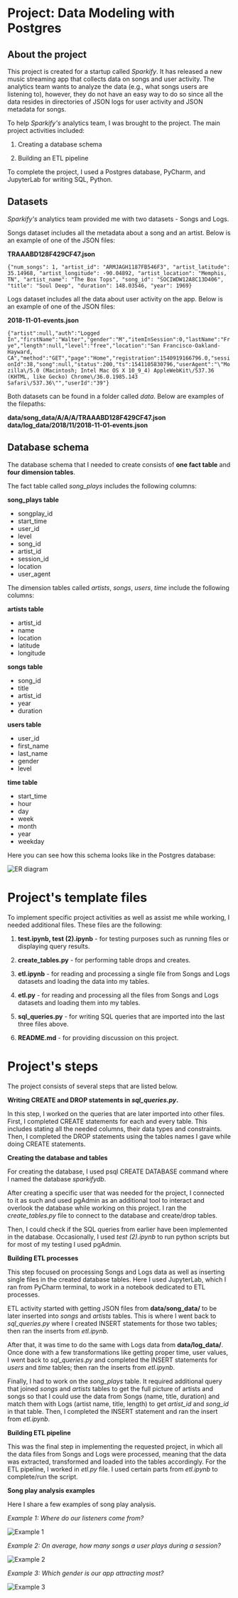 # Project: Data Modeling with Postgres

## About the project

This project is created for a startup called *Sparkify*. It has released a new music streaming app that collects data on songs and user activity. The analytics team wants to analyze the data (e.g., what songs users are listening to), however, they do not have an easy way to do so since all the data resides in directories of JSON logs for user activity and JSON metadata for songs.  

To help *Sparkify's* analytics team, I was brought to the project. The main project activities included:

1. Creating a database schema

2. Building an ETL pipeline

To complete the project, I used a Postgres database, PyCharm, and JupyterLab for writing SQL, Python.

## Datasets

*Sparkify's* analytics team provided me with two datasets - Songs and Logs.

Songs dataset includes all the metadata about a song and an artist. Below is an example of one of the JSON files:

**TRAAABD128F429CF47.json**

`{"num_songs": 1, "artist_id": "ARMJAGH1187FB546F3", "artist_latitude": 35.14968, "artist_longitude": -90.04892, "artist_location": "Memphis, TN", "artist_name": "The Box Tops", "song_id": "SOCIWDW12A8C13D406", "title": "Soul Deep", "duration": 148.03546, "year": 1969}`

Logs dataset includes all the data about user activity on the app. Below is an example of one of the JSON files:

**2018-11-01-events.json**

`{"artist":null,"auth":"Logged In","firstName":"Walter","gender":"M","itemInSession":0,"lastName":"Frye","length":null,"level":"free","location":"San Francisco-Oakland-Hayward, CA","method":"GET","page":"Home","registration":1540919166796.0,"sessionId":38,"song":null,"status":200,"ts":1541105830796,"userAgent":"\"Mozilla\/5.0 (Macintosh; Intel Mac OS X 10_9_4) AppleWebKit\/537.36 (KHTML, like Gecko) Chrome\/36.0.1985.143 Safari\/537.36\"","userId":"39"}`

Both datasets can be found in a folder called *data*. Below are examples of the filepaths:

**data/song_data/A/A/A/TRAAABD128F429CF47.json**
**data/log_data/2018/11/2018-11-01-events.json**

## Database schema

The database schema that I needed to create consists of **one fact table** and **four dimension tables**.

The fact table called *song_plays* includes the following columns:

**song_plays table**

- songplay_id
- start_time
- user_id
- level
- song_id
- artist_id
- session_id
- location
- user_agent

The dimension tables called *artists*, *songs*, *users*, *time* include the following columns:

**artists table**

- artist_id
- name
- location
- latitude
- longitude

**songs table**

- song_id
- title
- artist_id
- year
- duration

**users table**

- user_id
- first_name
- last_name
- gender
- level

**time table**

- start_time
- hour
- day
- week
- month
- year
- weekday

Here you can see how this schema looks like in the Postgres database:

![ER diagram](https://i.postimg.cc/J7gLY4XJ/Screenshot-31.png)

# Project's template files

To implement specific project activities as well as assist me while working, I needed additional files. These files are the following:

1. **test.ipynb, test (2).ipynb**  - for testing purposes such as running files or displaying query results.

2. **create_tables.py** - for performing table drops and creates.

3. **etl.ipynb** - for reading and processing a single file from Songs and Logs datasets and loading the data into my tables.

4. **etl.py** - for reading and processing all the files from Songs and Logs datasets and loading them into my tables.

5. **sql_queries.py**  - for writing SQL queries that are imported into the last three files above.

6. **README.md**  - for providing discussion on this project.

# Project's steps

The project consists of several steps that are listed below.

**Writing CREATE and DROP statements in *sql_queries.py*.**

In this step, I worked on the queries that are later imported into other files. First, I completed CREATE statements for each and every table. This includes stating all the needed columns, their data types and constraints. Then, I completed the DROP statements using the tables names I gave while doing CREATE statements.

**Creating the database and tables**

For creating the database, I used psql CREATE DATABASE command where I named the database *sparkifydb*. 

After creating a specific user that was needed for the project, I connected to it as such and used pgAdmin as an additional tool to interact and overlook the database while working on this project. I ran the *create_tables.py* file to connect to the database and create/drop tables. 

Then, I could check if the SQL queries from earlier have been implemented in the database. Occasionally, I used *test (2).ipynb* to run python scripts but for most of my testing I used pgAdmin.

**Building ETL processes**

This step focused on processing Songs and Logs data as well as inserting single files in the created database tables. Here I used JupyterLab, which I ran from PyCharm terminal, to work in a notebook dedicated to ETL processes.

ETL activity started with getting JSON files from **data/song_data/** to be later inserted into *songs* and *artists* tables. This is where I went back to *sql_queries.py* where I created INSERT statements for those two tables; then ran the inserts from *etl.ipynb*.

After that, it was time to do the same with Logs data from **data/log_data/**. Once done with a few transformations like getting proper time, user values, I went back to *sql_queries.py* and completed the INSERT statements for *users* and *time* tables; then ran the inserts from *etl.ipynb*.

Finally, I had to work on the *song_plays* table. It required additional query that joined *songs* and *artists* tables to get the full picture of artists and songs so that I could use the data from Songs (name, title, duration) and match them with Logs (artist name, title, length) to get *artist_id* and *song_id* in that table. Then, I completed the INSERT statement and ran the insert from *etl.ipynb*.

**Building ETL pipeline**

This was the final step in implementing the requested project, in which all the data files from Songs and Logs were processed, meaning that the data was extracted, transformed and loaded into the tables accordingly. For the ETL pipeline, I worked in *etl.py* file. I used certain parts from *etl.ipynb* to complete/run the script.

**Song play analysis examples**

Here I share a few examples of song play analysis.

*Example 1: Where do our listeners come from?*

![Example 1](https://i.postimg.cc/8PntxNpT/Screenshot-33.png)

*Example 2: On average, how many songs a user plays during a session?*

![Example 2](https://i.postimg.cc/L6N8pQw9/Screenshot-34.png)

*Example 3: Which gender is our app attracting most?*

![Example 3](https://i.postimg.cc/rwRGR4Sr/Screenshot-35.png)
